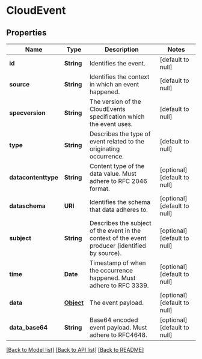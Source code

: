 # CloudEvent
## Properties

| Name | Type | Description | Notes |
|------------ | ------------- | ------------- | -------------|
| **id** | **String** | Identifies the event. | [default to null] |
| **source** | **String** | Identifies the context in which an event happened. | [default to null] |
| **specversion** | **String** | The version of the CloudEvents specification which the event uses. | [default to null] |
| **type** | **String** | Describes the type of event related to the originating occurrence. | [default to null] |
| **datacontenttype** | **String** | Content type of the data value. Must adhere to RFC 2046 format. | [optional] [default to null] |
| **dataschema** | **URI** | Identifies the schema that data adheres to. | [optional] [default to null] |
| **subject** | **String** | Describes the subject of the event in the context of the event producer (identified by source). | [optional] [default to null] |
| **time** | **Date** | Timestamp of when the occurrence happened. Must adhere to RFC 3339. | [optional] [default to null] |
| **data** | [**Object**](.md) | The event payload. | [optional] [default to null] |
| **data\_base64** | **String** | Base64 encoded event payload. Must adhere to RFC4648. | [optional] [default to null] |

[[Back to Model list]](../README.md#documentation-for-models) [[Back to API list]](../README.md#documentation-for-api-endpoints) [[Back to README]](../README.md)

